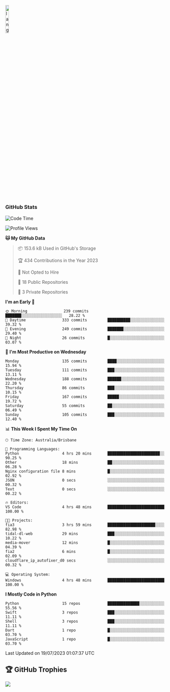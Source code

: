 <p align="left"><img width=15%" src="https://github.com/alansmathew/alansmathew/raw/master/lang.gif" alt="lang image here" /></p>

# <h3 align="left">GitHub Stats</h3>

<!--START_SECTION:waka-->
![Code Time](http://img.shields.io/badge/Code%20Time-293%20hrs%2031%20mins-blue)

![Profile Views](http://img.shields.io/badge/Profile%20Views-0-blue)

**🐱 My GitHub Data** 

> 📦 153.6 kB Used in GitHub's Storage 
 > 
> 🏆 434 Contributions in the Year 2023
 > 
> 🚫 Not Opted to Hire
 > 
> 📜 18 Public Repositories 
 > 
> 🔑 3 Private Repositories 
 > 
**I'm an Early 🐤** 

```text
🌞 Morning                239 commits         ███████░░░░░░░░░░░░░░░░░░   28.22 % 
🌆 Daytime                333 commits         ██████████░░░░░░░░░░░░░░░   39.32 % 
🌃 Evening                249 commits         ███████░░░░░░░░░░░░░░░░░░   29.40 % 
🌙 Night                  26 commits          █░░░░░░░░░░░░░░░░░░░░░░░░   03.07 % 
```
📅 **I'm Most Productive on Wednesday** 

```text
Monday                   135 commits         ████░░░░░░░░░░░░░░░░░░░░░   15.94 % 
Tuesday                  111 commits         ███░░░░░░░░░░░░░░░░░░░░░░   13.11 % 
Wednesday                188 commits         ██████░░░░░░░░░░░░░░░░░░░   22.20 % 
Thursday                 86 commits          ███░░░░░░░░░░░░░░░░░░░░░░   10.15 % 
Friday                   167 commits         █████░░░░░░░░░░░░░░░░░░░░   19.72 % 
Saturday                 55 commits          ██░░░░░░░░░░░░░░░░░░░░░░░   06.49 % 
Sunday                   105 commits         ███░░░░░░░░░░░░░░░░░░░░░░   12.40 % 
```


📊 **This Week I Spent My Time On** 

```text
🕑︎ Time Zone: Australia/Brisbane

💬 Programming Languages: 
Python                   4 hrs 20 mins       ███████████████████████░░   90.25 % 
Other                    18 mins             ██░░░░░░░░░░░░░░░░░░░░░░░   06.28 % 
Nginx configuration file 8 mins              █░░░░░░░░░░░░░░░░░░░░░░░░   02.92 % 
JSON                     0 secs              ░░░░░░░░░░░░░░░░░░░░░░░░░   00.32 % 
Text                     0 secs              ░░░░░░░░░░░░░░░░░░░░░░░░░   00.22 % 

🔥 Editors: 
VS Code                  4 hrs 48 mins       █████████████████████████   100.00 % 

🐱‍💻 Projects: 
fia3                     3 hrs 59 mins       █████████████████████░░░░   82.98 % 
tidal-dl-web             29 mins             ███░░░░░░░░░░░░░░░░░░░░░░   10.22 % 
media-mover              12 mins             █░░░░░░░░░░░░░░░░░░░░░░░░   04.39 % 
fia2                     6 mins              █░░░░░░░░░░░░░░░░░░░░░░░░   02.09 % 
cloudflare_ip_autofixer_d0 secs              ░░░░░░░░░░░░░░░░░░░░░░░░░   00.32 % 

💻 Operating System: 
Windows                  4 hrs 48 mins       █████████████████████████   100.00 % 
```

**I Mostly Code in Python** 

```text
Python                   15 repos            ██████████████░░░░░░░░░░░   55.56 % 
Swift                    3 repos             ███░░░░░░░░░░░░░░░░░░░░░░   11.11 % 
Shell                    3 repos             ███░░░░░░░░░░░░░░░░░░░░░░   11.11 % 
Dart                     1 repo              █░░░░░░░░░░░░░░░░░░░░░░░░   03.70 % 
JavaScript               1 repo              █░░░░░░░░░░░░░░░░░░░░░░░░   03.70 % 
```




 Last Updated on 19/07/2023 01:07:37 UTC
<!--END_SECTION:waka-->

## 🏆 GitHub Trophies

![](https://github-profile-trophy.vercel.app/?username=samh06&theme=discord&no-frame=true&no-bg=false&margin-w=4)
